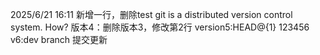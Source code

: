 2025/6/21 16:11
新增一行，删除test
git is a distributed version control system. How?
版本4：删除版本3，修改第2行
version5:HEAD@{1} 123456
v6:dev branch 提交更新
